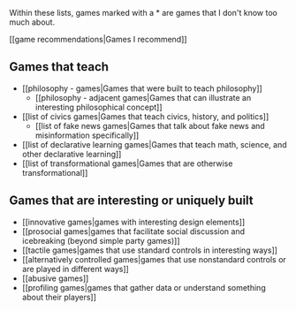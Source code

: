 Within these lists, games marked with a \* are games that I don't know too much about.

[[game recommendations|Games I recommend]]

Games that teach
----------------

 - [[philosophy - games|Games that were built to teach philosophy]]
   - [[philosophy - adjacent games|Games that can illustrate an interesting philosophical concept]]
 - [[list of civics games|Games that teach civics, history, and politics]]
   - [[list of fake news games|Games that talk about fake news and misinformation specifically]]
 - [[list of declarative learning games|Games that teach math, science, and other declarative learning]]
 - [[list of transformational games|Games that are otherwise transformational]]

Games that are interesting or uniquely built
--------------------------------------------

 - [[innovative games|games with interesting design elements]]
 - [[prosocial games|games that facilitate social discussion and icebreaking (beyond simple party games)]]
 - [[tactile games|games that use standard controls in interesting ways]]
 - [[alternatively controlled games|games that use nonstandard controls or are played in different ways]]
 - [[abusive games]]
 - [[profiling games|games that gather data or understand something about their players]]
